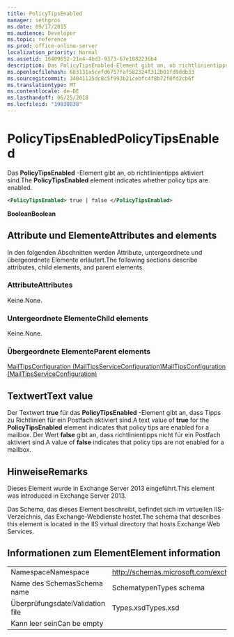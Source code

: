 ```yaml
---
title: PolicyTipsEnabled
manager: sethgros
ms.date: 09/17/2015
ms.audience: Developer
ms.topic: reference
ms.prod: office-online-server
localization_priority: Normal
ms.assetid: 16409652-21e4-4bd3-9373-67e1882236b4
description: Das PolicyTipsEnabled-Element gibt an, ob richtlinientipps aktiviert sind.
ms.openlocfilehash: 683131a5cefd6757faf582324f312b01fd9ddb33
ms.sourcegitcommit: 34041125dc8c5f993b21cebfc4f8b72f0fd2cb6f
ms.translationtype: MT
ms.contentlocale: de-DE
ms.lasthandoff: 06/25/2018
ms.locfileid: "19830838"
---
```

# <a name="policytipsenabled"></a><span data-ttu-id="b7795-103">PolicyTipsEnabled</span><span class="sxs-lookup"><span data-stu-id="b7795-103">PolicyTipsEnabled</span></span>

<span data-ttu-id="b7795-104">Das **PolicyTipsEnabled** -Element gibt an, ob richtlinientipps aktiviert sind.</span><span class="sxs-lookup"><span data-stu-id="b7795-104">The **PolicyTipsEnabled** element indicates whether policy tips are enabled.</span></span> 
  
```XML
<PolicyTipsEnabled> true | false </PolicyTipsEnabled>
```

 <span data-ttu-id="b7795-105">**Boolean**</span><span class="sxs-lookup"><span data-stu-id="b7795-105">**Boolean**</span></span>
## <a name="attributes-and-elements"></a><span data-ttu-id="b7795-106">Attribute und Elemente</span><span class="sxs-lookup"><span data-stu-id="b7795-106">Attributes and elements</span></span>

<span data-ttu-id="b7795-107">In den folgenden Abschnitten werden Attribute, untergeordnete und übergeordnete Elemente erläutert.</span><span class="sxs-lookup"><span data-stu-id="b7795-107">The following sections describe attributes, child elements, and parent elements.</span></span>
  
### <a name="attributes"></a><span data-ttu-id="b7795-108">Attribute</span><span class="sxs-lookup"><span data-stu-id="b7795-108">Attributes</span></span>

<span data-ttu-id="b7795-109">Keine.</span><span class="sxs-lookup"><span data-stu-id="b7795-109">None.</span></span>
  
### <a name="child-elements"></a><span data-ttu-id="b7795-110">Untergeordnete Elemente</span><span class="sxs-lookup"><span data-stu-id="b7795-110">Child elements</span></span>

<span data-ttu-id="b7795-111">Keine.</span><span class="sxs-lookup"><span data-stu-id="b7795-111">None.</span></span>
  
### <a name="parent-elements"></a><span data-ttu-id="b7795-112">Übergeordnete Elemente</span><span class="sxs-lookup"><span data-stu-id="b7795-112">Parent elements</span></span>

[<span data-ttu-id="b7795-113">MailTipsConfiguration (MailTipsServiceConfiguration)</span><span class="sxs-lookup"><span data-stu-id="b7795-113">MailTipsConfiguration (MailTipsServiceConfiguration)</span></span>](mailtipsconfiguration-mailtipsserviceconfiguration.md)
  
## <a name="text-value"></a><span data-ttu-id="b7795-114">Textwert</span><span class="sxs-lookup"><span data-stu-id="b7795-114">Text value</span></span>

<span data-ttu-id="b7795-115">Der Textwert **true** für das **PolicyTipsEnabled** -Element gibt an, dass Tipps zu Richtlinien für ein Postfach aktiviert sind.</span><span class="sxs-lookup"><span data-stu-id="b7795-115">A text value of **true** for the **PolicyTipsEnabled** element indicates that policy tips are enabled for a mailbox.</span></span> <span data-ttu-id="b7795-116">Der Wert **false** gibt an, dass richtlinientipps nicht für ein Postfach aktiviert sind.</span><span class="sxs-lookup"><span data-stu-id="b7795-116">A value of **false** indicates that policy tips are not enabled for a mailbox.</span></span> 
  
## <a name="remarks"></a><span data-ttu-id="b7795-117">Hinweise</span><span class="sxs-lookup"><span data-stu-id="b7795-117">Remarks</span></span>

<span data-ttu-id="b7795-118">Dieses Element wurde in Exchange Server 2013 eingeführt.</span><span class="sxs-lookup"><span data-stu-id="b7795-118">This element was introduced in Exchange Server 2013.</span></span>
  
<span data-ttu-id="b7795-119">Das Schema, das dieses Element beschreibt, befindet sich im virtuellen IIS-Verzeichnis, das Exchange-Webdienste hostet.</span><span class="sxs-lookup"><span data-stu-id="b7795-119">The schema that describes this element is located in the IIS virtual directory that hosts Exchange Web Services.</span></span>
  
## <a name="element-information"></a><span data-ttu-id="b7795-120">Informationen zum Element</span><span class="sxs-lookup"><span data-stu-id="b7795-120">Element information</span></span>

|||
|:-----|:-----|
|<span data-ttu-id="b7795-121">Namespace</span><span class="sxs-lookup"><span data-stu-id="b7795-121">Namespace</span></span>  <br/> |http://schemas.microsoft.com/exchange/services/2006/types  <br/> |
|<span data-ttu-id="b7795-122">Name des Schemas</span><span class="sxs-lookup"><span data-stu-id="b7795-122">Schema name</span></span>  <br/> |<span data-ttu-id="b7795-123">Schematypen</span><span class="sxs-lookup"><span data-stu-id="b7795-123">Types schema</span></span>  <br/> |
|<span data-ttu-id="b7795-124">Überprüfungsdatei</span><span class="sxs-lookup"><span data-stu-id="b7795-124">Validation file</span></span>  <br/> |<span data-ttu-id="b7795-125">Types.xsd</span><span class="sxs-lookup"><span data-stu-id="b7795-125">Types.xsd</span></span>  <br/> |
|<span data-ttu-id="b7795-126">Kann leer sein</span><span class="sxs-lookup"><span data-stu-id="b7795-126">Can be empty</span></span>  <br/> ||
   

